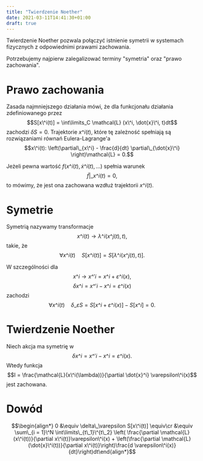 ```yaml
---
title: "Twierdzenie Noether"
date: 2021-03-11T14:41:30+01:00
draft: true
---
```


Twierdzenie Noether pozwala połączyć istnienie symetrii w systemach fizycznych z odpowiednimi prawami zachowania.

Potrzebujemy najpierw zalegalizować terminy "symetria" oraz "prawo zachowania".

# Prawo zachowania

Zasada najmniejszego działania mówi, że dla funkcjonału działania zdefiniowanego przez
$$S[x\^i(t)] = \int\limits_C \mathcal{L} (x\^i, \dot{x}\^i, t)dt$$
zachodzi $\delta S = 0$. Trajektorie $x\^i(t)$, które tę zależność spełniają są rozwiązaniami równań Eulera-Lagrange'a
$$x\^i(t): \left(\partial\_{x\^i} - \frac{d}{dt} \partial\_{\dot{x}\^i} \right)\mathcal{L} = 0.$$

Jeżeli pewna wartość $f(x\^i(t), \dot{x}\^i(t), \dots)$ spełnia warunek
$$\left.\dot{f}\right|\_{x\^i(t)} = 0,$$
to mówimy, że jest ona zachowana wzdłuż trajektorii $x\^i(t).$

# Symetrie

Symetrią nazywamy transformacje
$$x\^i(t) \to \lambda\^i(x\^j(t), t),$$
takie, że
$$\forall x\^i(t)\quad S[x\^i(t)] = S[\lambda\^i(x\^j(t), t)].$$

W szczególności dla
$$x\^i \to x\^{'i} = x\^i + \varepsilon\^i(x),$$
$$\delta x\^i = x\^{'i} - x\^i = \varepsilon\^i(x)$$
zachodzi
$$\forall x\^i(t)\quad \delta\_\varepsilon S = S[x\^i + \varepsilon\^i(x)] - S[x\^i] = 0.$$

# Twierdzenie Noether

Niech akcja ma symetrię w
$$\delta x\^i = x\^{'i} - x\^i = \varepsilon\^i(x).$$
Wtedy funkcja
$$I = \frac{\mathcal{L}(x\^i(\lambda))}{\partial \dot{x}^i} \varepsilon\^i(x)$$
jest zachowana.

# Dowód

$$\begin{align*} 0 &\equiv \delta\_\varepsilon S[x\^i(t)] \equiv\cr
&\equiv \sum\_{i = 1}\^N \int\limits\_{t\_1}\^{t\_2} \left( \frac{\partial \mathcal{L}(x\^i(t))}{\partial x\^i(t)}\varepsilon\^i(x) + \left(\frac{\partial \mathcal{L}(\dot{x}\^i(t))}{\partial x\^i(t)}\right)\frac{d \varepsilon\^i(x)}{dt}\right)dt\end{align*}$$

